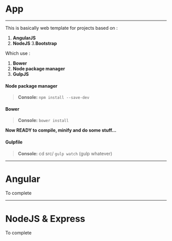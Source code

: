 
# App
----------
This is basically web template for projects based on :
1. **AngularJS**
2. **NodeJS**
3.**Bootstrap**

Which use :
1. **Bower**
2. **Node package manager**
3. **GulpJS**

#### <i class="icon-file"></i> Node package manager
> **Console:**
```npm install --save-dev```

#### <i class="icon-file"></i> Bower
> **Console:**
```bower install```

**Now READY to compile, minify and do some stuff...**
#### <i class="icon-file"></i> Gulpfile
> **Console:**
> cd src/
```gulp watch```
(gulp whatever)

----------
# Angular
To complete

----------
# NodeJS & Express
To complete



